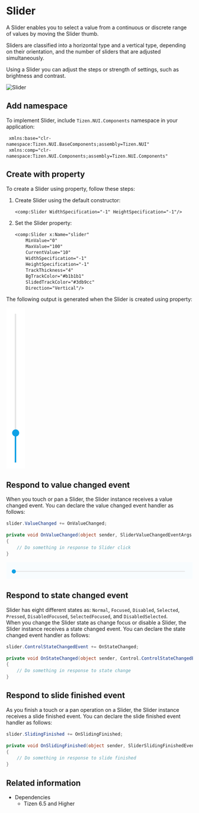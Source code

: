 # Slider

A Slider enables you to select a value from a continuous or discrete range of values by moving the Slider thumb.

Sliders are classified into a horizontal type and a vertical type, depending on their orientation, and the number of sliders that are adjusted simultaneously.

Using a Slider you can adjust the steps or strength of settings, such as brightness and contrast.

![Slider](../media/Slider.png) 

## Add namespace
To implement Slider, include `Tizen.NUI.Components` namespace in your application:

```xaml
 xmlns:base="clr-namespace:Tizen.NUI.BaseComponents;assembly=Tizen.NUI"
 xmlns:comp="clr-namespace:Tizen.NUI.Components;assembly=Tizen.NUI.Components"
```

## Create with property

To create a Slider using property, follow these steps:

1. Create Slider using the default constructor:

    ```xaml
    <comp:Slider WidthSpecification="-1" HeightSpecification="-1"/>
    ```

2. Set the Slider property:

    ```xaml
    <comp:Slider x:Name="slider"
        MinValue="0"
        MaxValue="100"
        CurrentValue="10"
        WidthSpecification="-1" 
        HeightSpecification="-1" 
        TrackThickness="4"
        BgTrackColor="#b1b1b1"
        SlidedTrackColor="#3db9cc"
        Direction="Vertical"/>
    ```

The following output is generated when the Slider is created using property:

![Slider](./media/slider2.png)

## Respond to value changed event

When you touch or pan a Slider, the Slider instance receives a value changed event.
You can declare the value changed event handler as follows:

```csharp
slider.ValueChanged += OnValueChanged;
```

```csharp
private void OnValueChanged(object sender, SliderValueChangedEventArgs args)
{
    // Do something in response to Slider click
}
```
![Slider](./media/slider.gif)

## Respond to state changed event

Slider has eight different states as: `Normal`, `Focused`, `Disabled`, `Selected`, `Pressed`, `DisabledFocused`, `SelectedFocused`, and `DisabledSelected`.  
When you change the Slider state as change focus or disable a Slider, the Slider instance receives a state changed event. You can declare the state changed event handler as follows:

```csharp
slider.ControlStateChangedEvent += OnStateChanged;
```

```csharp
private void OnStateChanged(object sender, Control.ControlStateChangedEventArgs e)
{
    // Do something in response to state change
}
```

## Respond to slide finished event

As you finish a touch or a pan operation on a Slider, the Slider instance receives a slide finished event. You can declare the slide finished event handler as follows:

```csharp
slider.SlidingFinished += OnSlidingFinished;
```

```csharp
private void OnSlidingFinished(object sender, SliderSlidingFinishedEventArgs args)
{
    // Do something in response to slide finished
}
```

## Related information

- Dependencies
  -   Tizen 6.5 and Higher 
